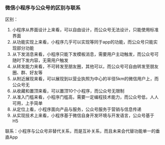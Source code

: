 ### 微信小程序与公众号的区别与联系

区别：
1. 小程序从界面设计上来看，可以自由设计，而公众号无法设计，只能使用标准界面
2. 从功能实现上来看，小程序几乎可以实现等同于app的功能，而公众号只能实现部分功能
3. 从下发消息来看，小程序只能下发模板消息，需要用户主动触发，而公众号可随时下发内容，无需用户触发
4. 从转发能力来看，不可转发至朋友圈，其他可以，而公众号可自由转发至朋友圈、群、好友等
5. 从附近展现来看，可以展现到以营业执照为中心的半径5km的微信用户上，而公众号无
6. 从收藏和置顶来看，可以置顶10个小程序，而公众号无限制
7. 从准入门槛来看，小程序门槛高，需要一定编程技术能力，而公众号低，人人可用，上手简单
8. 从定位上看，小程序面向产品与服务，公众号服务于营销与信息传递
9. 从实现技术上来看，小程序基于微信自身开发环境与开发语言，公众号基于H5


联系：小程序与公众号非替代关系，而是互补关系，而且未来会代替功能单一的垂直App
